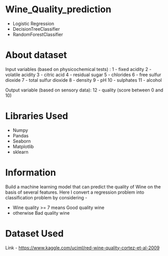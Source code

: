 # Wine_Quality_prediction
- Logistic Regression
- DecisionTreeClassifier
- RandomForestClassifier

# About dataset
Input variables (based on physicochemical tests) : 
1 - fixed acidity
2 - volatile acidity
3 - citric acid
4 - residual sugar
5 - chlorides
6 - free sulfur dioxide
7 - total sulfur dioxide
8 - density
9 - pH
10 - sulphates
11 - alcohol

Output variable (based on sensory data):
12 - quality (score between 0 and 10)

# Libraries Used
- Numpy
- Pandas
- Seaborn
- Matplotlib
- sklearn

# Information
Build a machine learning model that can predict the quality of Wine on the basis of several features.
Here I convert a regression problem into classification problem by considering - 
- Wine quality >= 7 means Good quality wine
- otherwise Bad quality wine

# Dataset Used
Link - https://www.kaggle.com/uciml/red-wine-quality-cortez-et-al-2009
